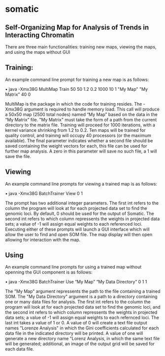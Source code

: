# somatic
## Self-Organizing Map for Analysis of Trends in Interacting Chromatin

There are three main functionalities: training new maps, viewing the maps, and using the maps without GUI


## Training:
An example command line prompt for training a new map is as follows:

• java -Xmx38G MultiMap Train 50 50 1.2 0.2 1000 10 1 "My Map" "My Matrix" 40 0

MultiMap is the package in which the code for training resides. The -Xmx38G argument is required to handle memory load. This call will produce a 50x50 map (2500 total nodes) named “My Map” based on the data in the “My Matrix” file. "My Matrix" must take the form of a path from the current directory to the matrix file. Training will proceed for 1000 iterations, with a kernel variance shrinking from 1.2 to 0.2. Ten maps will be trained for quality control, and training will occupy 40 processors (or the maximum available). The final parameter indicates whether a second file should be saved containing the weight vectors for each, this file can be used for further map analysis. A zero in this parameter will save no such file, a 1 will save the file.

## Viewing
An example command line prompts for viewing a trained map is as follows:

• java -Xmx38G BatchTrainer View 0 1

The prompt has two additional integer parameters. The first int refers to the column the program will look at for each projected data set to find the genomic loci. By default, 0 should be used for the output of Somatic. The second int refers to which column repressents the weights in projected data sets; a value of -1 will assign equal weights to each referenced loci. Executing either of these prompts will launch a GUI interface which will allow the user to find and open SOM file. The map display will then open allowing for interaction with the map.

## Using
An example command line prompts for using a trained map without openning the GUI component is as follows:

• java -Xmx38G BatchTrainer Use “My Map” “My Data Directory” 0 1 1

The "My Map" argument repressents the path to the file containing a trained SOM. The "My Data Directory" argument is a path to a directory containing one or many data files for analysis. The first int refers to the column the program will look at for each projected data set to find the genomic loci, and the second int refers to which column repressents the weights in projected data sets; a value of -1 will assign equal weights to each refernced loci. The last int takes a value of 1 or 0. A value of 0 will create a text file output names "Lorenze Analysis" in which the Gini coefficients calculated for each data file in the indicated directory will be printed. A value of one will generate a new directory name "Lorenz Analysis, in which the same text file will be generated; additional, an image of the output grid will be saved for each data file.
